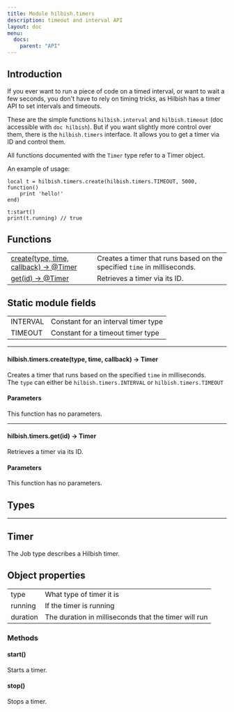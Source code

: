 ```yaml
---
title: Module hilbish.timers
description: timeout and interval API
layout: doc
menu:
  docs:
    parent: "API"
---
```


## Introduction

If you ever want to run a piece of code on a timed interval, or want to wait
a few seconds, you don't have to rely on timing tricks, as Hilbish has a
timer API to set intervals and timeouts.

These are the simple functions `hilbish.interval` and `hilbish.timeout` (doc
accessible with `doc hilbish`). But if you want slightly more control over
them, there is the `hilbish.timers` interface. It allows you to get
a timer via ID and control them.

All functions documented with the `Timer` type refer to a Timer object.

An example of usage:
```
local t = hilbish.timers.create(hilbish.timers.TIMEOUT, 5000, function()
	print 'hello!'
end)

t:start()
print(t.running) // true
```

## Functions
|||
|----|----|
|<a href="#timers.create">create(type, time, callback) -> @Timer</a>|Creates a timer that runs based on the specified `time` in milliseconds.|
|<a href="#timers.get">get(id) -> @Timer</a>|Retrieves a timer via its ID.|

## Static module fields
|||
|----|----|
|INTERVAL|Constant for an interval timer type|
|TIMEOUT|Constant for a timeout timer type|

<hr><div id='timers.create'>
<h4 class='heading'>
hilbish.timers.create(type, time, callback) -> <a href="/Hilbish/docs/api/hilbish/hilbish.timers/#timer" style="text-decoration: none;" id="lol">Timer</a>
<a href="#timers.create" class='heading-link'>
	<i class="fas fa-paperclip"></i>
</a>
</h4>

Creates a timer that runs based on the specified `time` in milliseconds.  
The `type` can either be `hilbish.timers.INTERVAL` or `hilbish.timers.TIMEOUT`  
#### Parameters
This function has no parameters.  
</div>

<hr><div id='timers.get'>
<h4 class='heading'>
hilbish.timers.get(id) -> <a href="/Hilbish/docs/api/hilbish/hilbish.timers/#timer" style="text-decoration: none;" id="lol">Timer</a>
<a href="#timers.get" class='heading-link'>
	<i class="fas fa-paperclip"></i>
</a>
</h4>

Retrieves a timer via its ID.  
#### Parameters
This function has no parameters.  
</div>

## Types
<hr>

## Timer
The Job type describes a Hilbish timer.
## Object properties
|||
|----|----|
|type|What type of timer it is|
|running|If the timer is running|
|duration|The duration in milliseconds that the timer will run|


### Methods
#### start()
Starts a timer.

#### stop()
Stops a timer.


